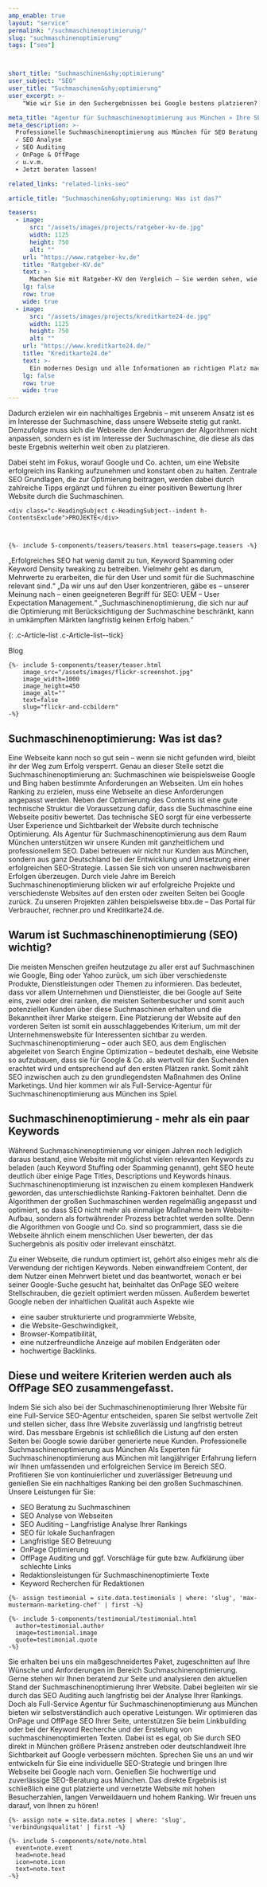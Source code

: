 ```yaml
---
amp_enable: true
layout: "service"
permalink: "/suchmaschinenoptimierung/"
slug: "suchmaschinenoptimierung"
tags: ["seo"]



short_title: "Suchmaschinen&shy;optimierung"
user_subject: "SEO"
user_title: "Suchmaschinen&shy;optimierung"
user_excerpt: >-
    "Wie wir Sie in den Suchergebnissen bei Google bestens platzieren? Wir verfolgen den gleichen Ansatz wie die Suchmaschine: Genau wie Google richten wir alle Eigenschaften einer Webseite auf den User aus. Unser Ziel ist es somit, dem Suchmaschinennutzer das beste Ergebnis auf seine Suchanfrage zu bieten. Eine positive User-Experience ist grundlegend, damit Google eine Webseite auf den ersten Seiten gut positioniert. Wir unterstützen unsere Kunden dabei, mit ihrer Webseite das beste Ergebnis auf relevante Suchanfragen zu garantieren. Somit ist es im Interesse von Google, die Website gut zu platzieren. Denn das langfristige Ziel von Suchmaschinen ist es, dass die Nutzer mit den Suchergebnissen zufrieden sind und die Suchmaschine daher weiterhin einsetzen." 

meta_title: "Agentur für Suchmaschinenoptimierung aus München » Ihre SEO-Experten"
meta_description: >-
  Professionelle Suchmaschinenoptimierung aus München für SEO Beratung
  ✓ SEO Analyse
  ✓ SEO Auditing
  ✓ OnPage & OffPage
  ✓ u.v.m.
  ➤ Jetzt beraten lassen!

related_links: "related-links-seo"

article_title: "Suchmaschinen&shy;optimierung: Was ist das?"

teasers:
  - image:
      src: "/assets/images/projects/ratgeber-kv-de.jpg"
      width: 1125
      height: 750
      alt: ""
    url: "https://www.ratgeber-kv.de"
    title: "Ratgeber-KV.de"
    text: >-
      Machen Sie mit Ratgeber-KV den Vergleich – Sie werden sehen, wie viel Sie beim Top-Anbieter Ihres gewünschten Krankenversicherungs-Tarifs bezahlen würden!
    lg: false
    row: true
    wide: true
  - image:
      src: "/assets/images/projects/kreditkarte24-de.jpg"
      width: 1125
      height: 750
      alt: ""
    url: "https://www.kreditkarte24.de/"
    title: "Kreditkarte24.de"
    text: >-
      Ein modernes Design und alle Informationen am richtigen Platz machen den Kreditkarten-Vergleich einfach, übersichtlich und schnell.
    lg: false
    row: true
    wide: true
---
```





Dadurch erzielen wir ein nachhaltiges Ergebnis – mit unserem Ansatz ist es im Interesse der Suchmaschine, dass unsere Webseite stetig gut rankt. Demzufolge muss sich die Webseite den Änderungen der Algorithmen nicht anpassen, sondern es ist im Interesse der Suchmaschine, die diese als das beste Ergebnis weiterhin weit oben zu platzieren. 

Dabei steht im Fokus, worauf Google und Co. achten, um eine Website erfolgreich ins Ranking aufzunehmen und konstant oben zu halten. Zentrale SEO Grundlagen, die zur Optimierung beitragen, werden dabei durch zahlreiche Tipps ergänzt und führen zu einer positiven Bewertung Ihrer Website durch die Suchmaschinen. 



<div class="h-ArticleExclude h-ArticleExclude--indent h-ArticleExclude--sm" markdown="0">

    <div class="c-HeadingSubject c-HeadingSubject--indent h-ContentsExclude">PROJEKTE</div>



    {%- include 5-components/teasers/teasers.html teasers=page.teasers -%}

</div>

„Erfolgreiches SEO hat wenig damit zu tun, Keyword Spamming oder Keyword Density tweaking zu betreiben. Vielmehr geht es darum, Mehrwerte zu erarbeiten, die für den User und somit für die Suchmaschine relevant sind.“
„Da wir uns auf den User konzentrieren, gäbe es – unserer Meinung nach – einen geeigneteren Begriff für SEO: UEM – User Expectation Management.“
„Suchmaschinenoptimierung, die sich nur auf die Optimierung mit Berücksichtigung der Suchmaschine beschränkt, kann in umkämpften Märkten langfristig keinen Erfolg haben.“ 

{: .c-Article-list .c-Article-list--tick}

<div class="c-Article-float c-Article-float--wide h-ArticleExclude h-ArticleExclude--indent h-ArticleExclude--float" markdown="0">

<div class="c-HeadingSubject c-HeadingSubject--indent h-ContentsExclude">Blog</div>

    {%- include 5-components/teaser/teaser.html
        image_src="/assets/images/flickr-screenshot.jpg"
        image_width=1000
        image_height=450
        image_alt=""
        text=false
        slug="flickr-and-ccbildern"
    -%}

</div>



## Suchmaschinenoptimierung: Was ist das?
Eine Webseite kann noch so gut sein – wenn sie nicht gefunden wird, bleibt ihr der Weg zum Erfolg versperrt. Genau an dieser Stelle setzt die Suchmaschinenoptimierung an: Suchmaschinen wie beispielsweise Google und Bing haben bestimmte Anforderungen an Webseiten. Um ein hohes Ranking zu erzielen, muss eine Webseite an diese Anforderungen angepasst werden. Neben der Optimierung des Contents ist eine gute technische Struktur die Voraussetzung dafür, dass die Suchmaschine eine Webseite positiv bewertet. Das technische SEO sorgt für eine verbesserte User Experience und Sichtbarkeit der Website durch technische Optimierung. 
Als Agentur für Suchmaschinenoptimierung aus dem Raum München unterstützen wir unsere Kunden mit ganzheitlichem und professionellem SEO. Dabei betreuen wir nicht nur Kunden aus München, sondern aus ganz Deutschland bei der Entwicklung und Umsetzung einer erfolgreichen SEO-Strategie.
Lassen Sie sich von unseren nachweisbaren Erfolgen überzeugen. Durch viele Jahre im Bereich Suchmaschinenoptimierung blicken wir auf erfolgreiche Projekte und verschiedenste Websites auf den ersten oder zweiten Seiten bei Google zurück. Zu unseren Projekten zählen beispielsweise bbx.de – Das Portal für Verbraucher, rechner.pro und Kreditkarte24.de.

## Warum ist Suchmaschinenoptimierung (SEO) wichtig?
Die meisten Menschen greifen heutzutage zu aller erst auf Suchmaschinen wie Google, Bing oder Yahoo zurück, um sich über verschiedenste Produkte, Dienstleistungen oder Themen zu informieren.
Das bedeutet, dass vor allem Unternehmen und Dienstleister, die bei Google auf Seite eins, zwei oder drei ranken, die meisten Seitenbesucher und somit auch potenziellen Kunden über diese Suchmaschinen erhalten und die Bekanntheit ihrer Marke steigern.
Eine Platzierung der Website auf den vorderen Seiten ist somit ein ausschlaggebendes Kriterium, um mit der Unternehmenswebsite für Interessenten sichtbar zu werden.
Suchmaschinenoptimierung – oder auch SEO, aus dem Englischen abgeleitet von Search Engine Optimization – bedeutet deshalb, eine Website so aufzubauen, dass sie für Google & Co. als wertvoll für den Suchenden erachtet wird und entsprechend auf den ersten Plätzen rankt. Somit zählt SEO inzwischen auch zu den grundlegendsten Maßnahmen des Online Marketings. Und hier kommen wir als Full-Service-Agentur für Suchmaschinenoptimierung aus München ins Spiel.

## Suchmaschinenoptimierung - mehr als ein paar Keywords
Während Suchmaschinenoptimierung vor einigen Jahren noch lediglich daraus bestand, eine Website mit möglichst vielen relevanten Keywords zu beladen (auch Keyword Stuffing oder Spamming genannt), geht SEO heute deutlich über einige Page Titles, Descriptions und Keywords hinaus. 
Suchmaschinenoptimierung ist inzwischen zu einem komplexen Handwerk geworden, das unterschiedlichste Ranking-Faktoren beinhaltet. Denn die Algorithmen der großen Suchmaschinen werden regelmäßig angepasst und optimiert, so dass SEO nicht mehr als einmalige Maßnahme beim Website-Aufbau, sondern als fortwährender Prozess betrachtet werden sollte. Denn die Algorithmen von Google und Co. sind so programmiert, dass sie die Webseite ähnlich einem menschlichen User bewerten, der das Suchergebnis als positiv oder irrelevant einschätzt.

Zu einer Webseite, die rundum optimiert ist, gehört also einiges mehr als die Verwendung der richtigen Keywords. Neben einwandfreiem Content, der dem Nutzer einen Mehrwert bietet und das beantwortet, wonach er bei seiner Google-Suche gesucht hat, beinhaltet das OnPage SEO weitere Stellschrauben, die gezielt optimiert werden müssen. Außerdem bewertet Google neben der inhaltlichen Qualität auch Aspekte wie
 * eine sauber strukturierte und programmierte Website,
 * die Website-Geschwindigkeit,
 * Browser-Kompatibilität,
 * eine nutzerfreundliche Anzeige auf mobilen Endgeräten oder
 * hochwertige Backlinks.

## Diese und weitere Kriterien werden auch als OffPage SEO zusammengefasst.
Indem Sie sich also bei der Suchmaschinenoptimierung Ihrer Website für eine Full-Service SEO-Agentur entscheiden, sparen Sie selbst wertvolle Zeit und stellen sicher, dass Ihre Website zuverlässig und langfristig betreut wird. Das messbare Ergebnis ist schließlich die Listung auf den ersten Seiten bei Google sowie darüber generierte neue Kunden.
Professionelle Suchmaschinenoptimierung aus München
Als Experten für Suchmaschinenoptimierung aus München mit langjähriger Erfahrung liefern wir Ihnen umfassenden und erfolgreichen Service im Bereich SEO. Profitieren Sie von kontinuierlicher und zuverlässiger Betreuung und genießen Sie ein nachhaltiges Ranking bei den großen Suchmaschinen.
Unsere Leistungen für Sie:
 * SEO Beratung zu Suchmaschinen
 * SEO Analyse von Webseiten
 * SEO Auditing – Langfristige Analyse Ihrer Rankings
 * SEO für lokale Suchanfragen
 * Langfristige SEO Betreuung
 * OnPage Optimierung
 * OffPage Auditing und ggf. Vorschläge für gute bzw. Aufklärung über schlechte Links
 * Redaktionsleistungen für Suchmaschinenoptimierte Texte
 * Keyword Recherchen für Redaktionen


<div class="h-ArticleExclude h-ArticleExclude--indent" markdown="0">

    {%- assign testimonial = site.data.testimonials | where: 'slug', 'max-mustermann-marketing-chef' | first -%}

    {%- include 5-components/testimonial/testimonial.html
      author=testimonial.author
      image=testimonial.image
      quote=testimonial.quote
    -%}

</div>


 

Sie erhalten bei uns ein maßgeschneidertes Paket, zugeschnitten auf Ihre Wünsche und Anforderungen im Bereich Suchmaschinenoptimierung. Gerne stehen wir Ihnen beratend zur Seite und analysieren den aktuellen Stand der Suchmaschinenoptimierung Ihrer Website. Dabei begleiten wir sie durch das SEO Auditing auch langfristig bei der Analyse Ihrer Rankings.
Doch als Full-Service Agentur für Suchmaschinenoptimierung aus München bieten wir selbstverständlich auch operative Leistungen. Wir optimieren das OnPage und OffPage SEO Ihrer Seite, unterstützen Sie beim Linkbuilding oder bei der Keyword Recherche und der Erstellung von suchmaschinenoptimierten Texten. Dabei ist es egal, ob Sie durch SEO direkt in München größere Präsenz anstreben oder deutschlandweit Ihre Sichtbarkeit auf Google verbessern möchten.
Sprechen Sie uns an und wir entwickeln für Sie eine individuelle SEO-Strategie und bringen Ihre Webseite bei Google nach vorn. Genießen Sie hochwertige und zuverlässige SEO-Beratung aus München. Das direkte Ergebnis ist schließlich eine gut platzierte und vernetzte Website mit hohen Besucherzahlen, langen Verweildauern und hohem Ranking.
Wir freuen uns darauf, von Ihnen zu hören!



<div class="h-ArticleExclude h-ArticleExclude--indent h-ArticleExclude--sm" markdown="0">

    {%- assign note = site.data.notes | where: 'slug', 'verbindungsqualitat' | first -%}

    {%- include 5-components/note/note.html
      event=note.event
      head=note.head
      icon=note.icon
      text=note.text
    -%}

</div>

